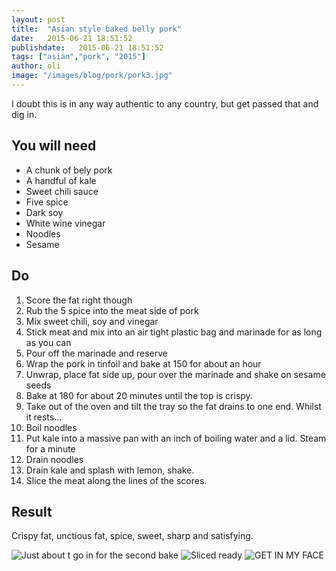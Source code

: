 ```yaml
---
layout: post
title:  "Asian style baked belly pork"
date:   2015-06-21 18:51:52
publishdate:   2015-06-21 18:51:52
tags: ["asian","pork", "2015"]
author: oli
image: "/images/blog/pork/pork3.jpg"
---
```


I doubt this is in any way authentic to any country, but get passed that and dig in.


## You will need

* A chunk of bely pork
* A handful of kale
* Sweet chili sauce
* Five spice
* Dark soy
* White wine vinegar
* Noodles
* Sesame

## Do

1. Score the fat right though
2. Rub the 5 spice into the meat side of pork
3. Mix sweet chili, soy and vinegar
4. Stick meat and mix into an air tight plastic bag and marinade for as long as you can
5. Pour off the marinade and reserve
6. Wrap the pork in tinfoil and bake at 150 for about an hour
7. Unwrap, place fat side up, pour over the marinade and shake on sesame seeds
8. Bake at 180 for about 20 minutes until the top is crispy.
9. Take out of the oven and tilt the tray so the fat drains to one end. Whilst it rests...
10. Boil noodles
11. Put kale into a massive pan with an inch of boiling water and a lid.  Steam for a minute
12. Drain noodles
13. Drain kale and splash with lemon, shake.
14. Slice the meat along the lines of the scores.


## Result

Crispy fat, unctious fat, spice, sweet, sharp and satisfying.

![Just about t go in for the second bake](/images/blog/pork/pork1.jpg)
![Sliced ready](/images/blog/pork/pork2.jpg)
![GET IN MY FACE](/images/blog/pork/pork3.jpg)
